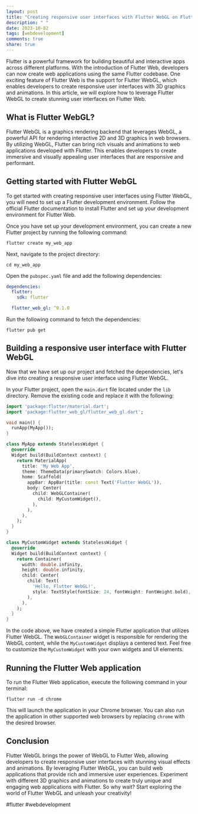 ```yaml
---
layout: post
title: "Creating responsive user interfaces with Flutter WebGL on Flutter Web"
description: " "
date: 2023-10-02
tags: [webdevelopment]
comments: true
share: true
---
```


Flutter is a powerful framework for building beautiful and interactive apps across different platforms. With the introduction of Flutter Web, developers can now create web applications using the same Flutter codebase. One exciting feature of Flutter Web is the support for Flutter WebGL, which enables developers to create responsive user interfaces with 3D graphics and animations. In this article, we will explore how to leverage Flutter WebGL to create stunning user interfaces on Flutter Web.

## What is Flutter WebGL?

Flutter WebGL is a graphics rendering backend that leverages WebGL, a powerful API for rendering interactive 2D and 3D graphics in web browsers. By utilizing WebGL, Flutter can bring rich visuals and animations to web applications developed with Flutter. This enables developers to create immersive and visually appealing user interfaces that are responsive and performant.

## Getting started with Flutter WebGL

To get started with creating responsive user interfaces using Flutter WebGL, you will need to set up a Flutter development environment. Follow the official Flutter documentation to install Flutter and set up your development environment for Flutter Web.

Once you have set up your development environment, you can create a new Flutter project by running the following command:

```shell
flutter create my_web_app
```

Next, navigate to the project directory:

```shell
cd my_web_app
```

Open the `pubspec.yaml` file and add the following dependencies:

```yaml
dependencies:
  flutter:
    sdk: flutter

  flutter_web_gl: ^0.1.0
```

Run the following command to fetch the dependencies:

```shell
flutter pub get
```

## Building a responsive user interface with Flutter WebGL

Now that we have set up our project and fetched the dependencies, let's dive into creating a responsive user interface using Flutter WebGL.

In your Flutter project, open the `main.dart` file located under the `lib` directory. Remove the existing code and replace it with the following:

```dart
import 'package:flutter/material.dart';
import 'package:flutter_web_gl/flutter_web_gl.dart';

void main() {
  runApp(MyApp());
}

class MyApp extends StatelessWidget {
  @override
  Widget build(BuildContext context) {
    return MaterialApp(
      title: 'My Web App',
      theme: ThemeData(primarySwatch: Colors.blue),
      home: Scaffold(
        appBar: AppBar(title: const Text('Flutter WebGL')),
        body: Center(
          child: WebGLContainer(
            child: MyCustomWidget(),
          ),
        ),
      ),
    );
  }
}

class MyCustomWidget extends StatelessWidget {
  @override
  Widget build(BuildContext context) {
    return Container(
      width: double.infinity,
      height: double.infinity,
      child: Center(
        child: Text(
          'Hello, Flutter WebGL!',
          style: TextStyle(fontSize: 24, fontWeight: FontWeight.bold),
        ),
      ),
    );
  }
}
```

In the code above, we have created a simple Flutter application that utilizes Flutter WebGL. The `WebGLContainer` widget is responsible for rendering the WebGL content, while the `MyCustomWidget` displays a centered text. Feel free to customize the `MyCustomWidget` with your own widgets and UI elements.

## Running the Flutter Web application

To run the Flutter Web application, execute the following command in your terminal:

```shell
flutter run -d chrome
```

This will launch the application in your Chrome browser. You can also run the application in other supported web browsers by replacing `chrome` with the desired browser.

## Conclusion

Flutter WebGL brings the power of WebGL to Flutter Web, allowing developers to create responsive user interfaces with stunning visual effects and animations. By leveraging Flutter WebGL, you can build web applications that provide rich and immersive user experiences. Experiment with different 3D graphics and animations to create truly unique and engaging web applications with Flutter. So why wait? Start exploring the world of Flutter WebGL and unleash your creativity!

#flutter #webdevelopment